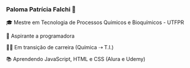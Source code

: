 ### Paloma Patrícia Falchi :cherry_blossom:

🎓 Mestre em Tecnologia de Processos Químicos e Bioquímicos - UTFPR

🧐 Aspirante a programadora

🧗‍♀️ Em transição de carreira (Química ⇢ T.I.)

📚 Aprendendo JavaScript, HTML e CSS (Alura e Udemy)



